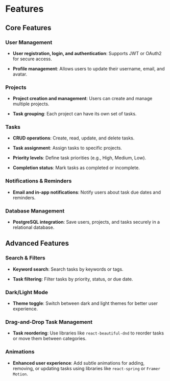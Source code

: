 # Features

## Core Features

### User Management

- **User registration, login, and authentication**: Supports JWT or OAuth2 for secure access.

- **Profile management**: Allows users to update their username, email, and avatar.

### Projects

- **Project creation and management**: Users can create and manage multiple projects.

- **Task grouping**: Each project can have its own set of tasks.

### Tasks

- **CRUD operations**: Create, read, update, and delete tasks.

- **Task assignment**: Assign tasks to specific projects.

- **Priority levels**: Define task priorities (e.g., High, Medium, Low).

- **Completion status**: Mark tasks as completed or incomplete.

### Notifications & Reminders

- **Email and in-app notifications**: Notify users about task due dates and reminders.

### Database Management

- **PostgreSQL integration**: Save users, projects, and tasks securely in a relational database.

## Advanced Features

### Search & Filters

- **Keyword search**: Search tasks by keywords or tags.

- **Task filtering**: Filter tasks by priority, status, or due date.

### Dark/Light Mode

- **Theme toggle**: Switch between dark and light themes for better user experience.

### Drag-and-Drop Task Management

- **Task reordering**: Use libraries like `react-beautiful-dnd` to reorder tasks or move them between categories.

### Animations

- **Enhanced user experience**: Add subtle animations for adding, removing, or updating tasks using libraries like `react-spring` or `Framer Motion`.
